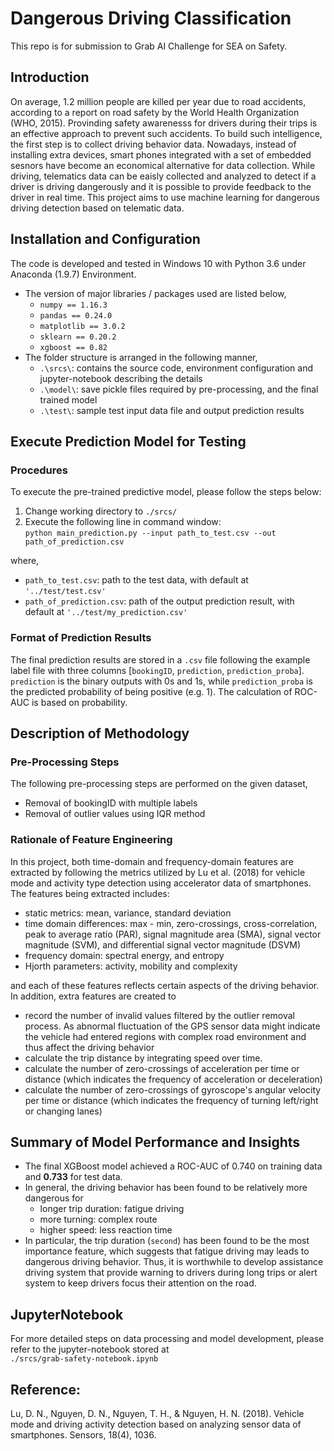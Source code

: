 # Dangerous Driving Classification

This repo is for submission to Grab AI Challenge for SEA on Safety.

## Introduction
On average, 1.2 million people are killed per year due to road accidents, according to a report on road safety by the World Health Organization (WHO, 2015). Provinding safety awarenesss for drivers during their trips is an effective approach to prevent such accidents. To build such intelligence, the first step is to collect driving behavior data. Nowadays, instead of installing extra devices, smart phones integrated with a set of embedded sesnors have become an economical alternative for data collection. While driving, telematics data can be eaisly collected and analyzed to detect if a driver is driving dangerously and it is possible to provide feedback to the driver in real time. This project aims to use machine learning for dangerous driving detection based on telematic data.

## Installation and Configuration
The code is developed and tested in Windows 10 with Python 3.6 under Anaconda (1.9.7) Environment. 
* The version of major libraries / packages used are listed below,
  - `numpy == 1.16.3`
  - `pandas == 0.24.0`
  - `matplotlib == 3.0.2`
  - `sklearn == 0.20.2`
  - `xgboost == 0.82`
* The folder structure is arranged in the following manner,
  - `.\srcs\`: contains the source code, environment configuration and jupyter-notebook describing the details
  - `.\model\`: save pickle files required by pre-processing, and the final trained model
  - `.\test\`: sample test input data file and output prediction results


## Execute Prediction Model for Testing
### Procedures
To execute the pre-trained predictive model, please follow the steps below:  
1. Change working directory to `./srcs/`
2. Execute the following line in command window: <br>
`python main_prediction.py --input path_to_test.csv --out path_of_prediction.csv` 

where, 
* `path_to_test.csv`: path to the test data, with default at `'../test/test.csv'`
* `path_of_prediction.csv`: path of the output prediction result, with default at `'../test/my_prediction.csv'` 

### Format of Prediction Results
The final prediction results are stored in a `.csv` file following the example label file with three columns [`bookingID`, `prediction`, `prediction_proba`]. `prediction` is the binary outputs with 0s and 1s, while `prediction_proba` is the predicted probability of being positive (e.g. 1). The calculation of ROC-AUC is based on probability. 


## Description of Methodology
### Pre-Processing Steps
The following pre-processing steps are performed on the given dataset,
* Removal of bookingID with multiple labels
* Removal of outlier values using IQR method 

### Rationale of Feature Engineering
In this project, both time-domain and frequency-domain features are extracted by following the metrics utilized by Lu et al. (2018) for vehicle mode and activity type detection using accelerator data of smartphones. The features being extracted includes:
* static metrics: mean, variance, standard deviation
* time domain differences: max - min, zero-crossings, cross-correlation, peak to average ratio (PAR), signal magnitude area  (SMA), signal vector magnitude (SVM), and differential signal vector magnitude (DSVM)
* frequency domain: spectral energy, and entropy
* Hjorth parameters: activity, mobility and complexity

and each of these features reflects certain aspects of the driving behavior. In addition, extra features are created to
* record the number of invalid values filtered by the outlier removal process. As abnormal fluctuation of the GPS sensor data might indicate the vehicle had entered regions with complex road environment and thus affect the driving behavior
* calculate the trip distance by integrating speed over time.
* calculate the number of zero-crossings of acceleration per time or distance (which indicates the frequency of acceleration or deceleration)
* calculate the number of zero-crossings of gyroscope's angular velocity per time or distance (which indicates the frequency of turning left/right or changing lanes)

## Summary of Model Performance and Insights
* The final XGBoost model achieved a ROC-AUC of 0.740 on training data and **0.733** for test data. 
* In general, the driving behavior has been found to be relatively more dangerous for 
    - longer trip duration: fatigue driving
    - more turning: complex route
    - higher speed: less reaction time
* In particular, the trip duration (`second`) has been found to be the most importance feature, which suggests that fatigue driving may leads to dangerous driving behavior. Thus, it is worthwhile to develop assistance driving system that provide warning to drivers during long trips or alert system to keep drivers focus their attention on the road.  

## JupyterNotebook
For more detailed steps on data processing and model development, please refer to the jupyter-notebook stored at <br> 
`./srcs/grab-safety-notebook.ipynb`

## Reference: 
Lu, D. N., Nguyen, D. N., Nguyen, T. H., & Nguyen, H. N. (2018). Vehicle mode and driving activity detection based on analyzing sensor data of smartphones. Sensors, 18(4), 1036.